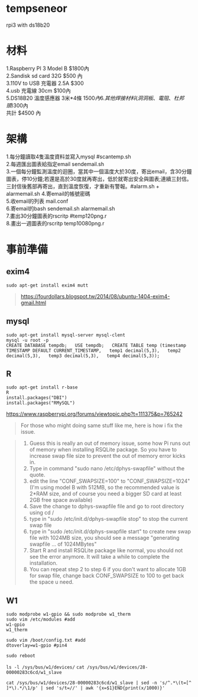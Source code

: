 # tempseneor
rpi3 with ds18b20

# 材料
1.Raspberry PI 3 Model B $1800內  
2.Sandisk sd card 32G $500 內  
3.110V to USB 充電器 2.5A $300  
4.usb 充電線 30cm $100內  
5.DS18B20 溫度感應器 3米*4條 $1500 內  
6.其他焊接材料(洞洞板、電阻、杜邦頭)$300內  
共計 $4500 內  

# 架構
1.每分鐘讀取4隻溫度資料並寫入mysql #scantemp.sh  
2.每週匯出圖表給指定email sendemail.sh  
3.一個每分鐘監測溫度的迴圈，當其中一個溫度大於30度，寄出email，含30分鐘圖表，停10分鐘;若還是高於30度就再寄出，低於就寄出安全與圖表;連續三封信。三封信後舊部再寄出，直到溫度恢復，才重新有警報。#alarm.sh + alarmemail.sh
4.寄email的帳號密碼  
5.收email的列表 mail.conf  
6.寄email的bash sendemail.sh alarmemail.sh  
7.畫出30分鐘圖表的rscritp #temp120png.r  
8.畫出一週圖表的rscritp temp10080png.r  

# 事前準備
## exim4
`sudo apt-get install exim4 mutt`
>https://fourdollars.blogspot.tw/2014/08/ubuntu-1404-exim4-gmail.html

## mysql
`sudo apt-get install mysql-server mysql-clent`  
`mysql -u root -p `  
`CREATE DATABASE tempdb;  
USE tempdb;  
CREATE TABLE temp (timestamp TIMESTAMP DEFAULT CURRENT_TIMESTAMP,  
temp1 decimal(5,3),  
temp2 decimal(5,3),  
temp3 decimal(5,3),  
temp4 decimal(5,3));  `

## R
`sudo apt-get install r-base`  
`R`  
`install.packages("DBI")`  
`install.packages("RMySQL")`

https://www.raspberrypi.org/forums/viewtopic.php?t=111375&p=765242
>For those who might doing same stuff like me, here is how i fix the issue.  

>1. Guess this is really an out of memory issue, some how Pi runs out of memory when installing RSQLite package. So you have to increase swap file size to prevent the out of memory error kicks in.  
>2. Type in command "sudo nano /etc/dphys-swapfile" without the quote.  
>3. edit the line "CONF_SWAPSIZE=100" to "CONF_SWAPSIZE=1024" (I'm using model B with 512MB, so the recommended value is 2*RAM size, and of course you need a bigger SD card at least 2GB free space available)  
>4. Save the change to dphys-swapfile file and go to root directory using cd /  
>5. type in "sudo /etc/init.d/dphys-swapfile stop" to stop the current swap file  
>6. type in "sudo /etc/init.d/dphys-swapfile start" to create new swap file with 1024MB size, you should see a message "generating swapfile ... of 1024MBytes"  
>7. Start R and install RSQLite package like normal, you should not see the error anymore. It will take a while to complete the installation.  
>8. You can repeat step 2 to step 6 if you don't want to allocate 1GB for swap file, change back CONF_SWAPSIZE to 100 to get back the space u need.  



## W1
`sudo modprobe w1-gpio && sudo modprobe w1_therm`  
`sudo vim /etc/modules #add`  
`w1-gpio `  
`w1_therm `  

`sudo vim /boot/config.txt #add `  
`dtoverlay=w1-gpio #pin4`  

`sudo reboot`  

`ls -l /sys/bus/w1/devices/`
`cat /sys/bus/w1/devices/28-00000283c6cd/w1_slave`

`cat /sys/bus/w1/devices/28-00000283c6cd/w1_slave | sed -n 's/^.*\(t=[^ ]*\).*/\1/p' | sed 's/t=//' | awk '{x=$1}END{print(x/1000)}'`  



